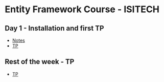 ﻿# Entity Framework Course - ISITECH

## Day 1 - Installation and first TP

- [Notes](notes)
- [TP](MyWebApi)

## Rest of the week - TP

- [TP](TPAllWeek)
